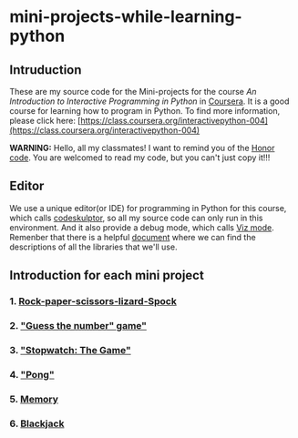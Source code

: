 # mini-projects-while-learning-python
## Intruduction
These are my source code for the Mini-projects for the course _An Introduction to Interactive Programming in Python_ in [Coursera](https://www.coursera.org). It is a good course for learning how to program in Python. To find more information, please click here: [https://class.coursera.org/interactivepython-004](https://class.coursera.org/interactivepython-004)

**WARNING:**
Hello, all my classmates! I want to remind you of the [Honor code](https://class.coursera.org/interactivepython-004/wiki/honorcode). You are welcomed to read my code, but you can't just copy it!!!

## Editor
We use a unique editor(or IDE) for programming in Python for this course, which calls [codeskulptor](http://www.codeskulptor.org/), so all my source code can only run in this environment. And it also provide a debug mode, which calls [Viz mode](http://www.codeskulptor.org/viz/). Remenber that there is a helpful [document](http://www.codeskulptor.org/docs.html#tabs-Python) where we can find the descriptions of all the libraries that we'll use.

## Introduction for each mini project
### 1. [Rock-paper-scissors-lizard-Spock](https://class.coursera.org/interactivepython-004/human_grading/view/courses/972072/assessments/28/)
### 2. ["Guess the number" game"](https://class.coursera.org/interactivepython-004/human_grading/view/courses/972072/assessments/29/)
### 3. ["Stopwatch: The Game"](https://class.coursera.org/interactivepython-004/human_grading/view/courses/972072/assessments/30/)
### 4. ["Pong"](https://class.coursera.org/interactivepython-004/human_grading/view/courses/972072/assessments/31/)
### 5. [Memory](https://class.coursera.org/interactivepython-004/human_grading/view/courses/972072/assessments/32/)
### 6. [Blackjack](https://class.coursera.org/interactivepython-004/human_grading/view/courses/972072/assessments/33/)
